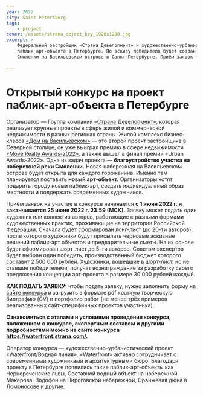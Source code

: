 ```yaml
---
year: 2022
city: Saint Petersburg
tags:
    - project
cover: /assets/strana_object_key_1920x1280.jpg
excerpt: >
    Федеральный застройщик «Страна Девелопмент» и художественно-урбанистический проект «Waterfront/Водная линия» объявляют открытый конкурс на проект 
    паблик арт-объекта в Петербурге. По эскизу победителя будет создан арт-объект, который станет частью комплексного дизайн-проекта набережной реки 
    Смоленки на Васильевском острове в Санкт-Петербурге. Приём заявок — до 25 июня 2022.
    
---
```


# Открытый конкурс на проект паблик-арт-объекта в Петербурге

Организатор — Группа компаний [«Страна Девелопмент»](https://tmn.strana.com/about/), которая реализует крупные проекты в сфере жилой и коммерческой 
недвижимости в разных регионах страны. Жилой комплекс бизнес-класса [«Дом на Васильевском»](https://tmn.strana.com/projects/home-on-Vasilievsky)  — 
это второй проект застройщика в Северной столице, он уже выиграл премию в сфере недвижимости [«Move Realty Awards-2022»](https://moverealtyawards.ru/archive), а также вышел в финал премии «Urban 
Awards-2022». Одна из задач проекта — **благоустройство участка на набережной реки Смоленки.** Новая набережная на Васильевском острове будет открыта для 
каждого горожанина. Именно там планируется поставить **новый арт-объект.** Организаторы хотят подарить городу новый паблик-арт, создать индивидуальный 
образ местности и поддержать современных художников. 


Приём заявок на участие в конкурсе начинается **с 1 июня 2022 г. и заканчивается 25 июня 2022 г. 23:59 (МСК).** Заявку может подать один художник или 
коллектив авторов, работающие с разными формами художественных практик, проживающие на территории Российской Федерации. Сначала будет сформирован лонг-лист
(до 20-ти авторов), после которого художники будут присылать черновые эскизные решений паблик-арт объектов и предварительные сметы. На их основе будет 
сформирован шорт-лист до 5-ти авторов. Советом экспертов будет выбран один победить, производственный бюджет которого составит 2 500 000 рублей. Художники,
вошедшие в шорт-лист, но не ставшие победителями, получат вознаграждение за разработку своего предложения концепции арт-проекта в размере 30 000 рублей 
каждый.


**КАК ПОДАТЬ ЗАЯВКУ:** чтобы подать заявку, нужно заполнить форму на [сайте конкурса](https://waterfront.strana.com/) и загрузить в формате pdf краткую 
творческую биографию (CV) и портфолио работ (не менее трёх примеров реализованных сайт-специфичных проектов участника).


**Ознакомиться с этапами и условиями проведения конкурса, положением о конкурсе, экспертным составом и другими подробностями можно на сайте 
конкурса https://waterfront.strana.com/.**


Оператор конкурса — художественно-урбанистический проект «Waterfront/Водная линия». «Waterfront» активно сотрудничает с современными художниками и 
архитектурными бюро. Благодаря проекту в Петербурге появились такие паблик-арт-объекты как Чернореченские львы, Составной водный объект на набережной 
Макарова, Водофон на Пироговской набережной, Оранжевая дюна в Ломоносове и другие.

